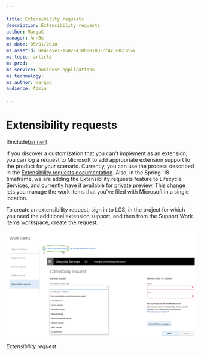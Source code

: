 ```yaml
---

title: Extensibility requests
description: Extensibility requests
author: MargoC
manager: AnnBe
ms.date: 05/01/2018
ms.assetid: 8e41a5e1-1502-410b-8183-cc4c38023c6a
ms.topic: article
ms.prod: 
ms.service: business-applications
ms.technology: 
ms.author: margoc
audience: Admin

---
```

#  Extensibility requests




[!include[banner](../../../includes/banner.md)]

If you discover a customization that you can't implement as an extension, you
can log a request to Microsoft to add appropriate extension support to the
product for your scenario. Currently, you can use the process described in the
[Extensibility requests
documentation](https://docs.microsoft.com/en-us/dynamics365/unified-operations/dev-itpro/extensibility/extensibility-requests).
Also, in the Spring '18 timeframe, we are adding the Extensibility requests
feature to Lifecycle Services, and currently have it available for private
preview. This change lets you manage the work items that you've filed with
Microsoft in a single location.

To create an extensibility request, sign in to LCS, in the project for which you
need the additional extension support, and then from the Support Work items
workspace, create the request.

![A screenshot showing an extensibility request, with the request type dropdown expanded](media/extensibility-requests-1.png "A screenshot showing an extensibility request, with the request type dropdown expanded")
<!-- FO_extensibility_requests_A.png -->


*Extensibility request*
